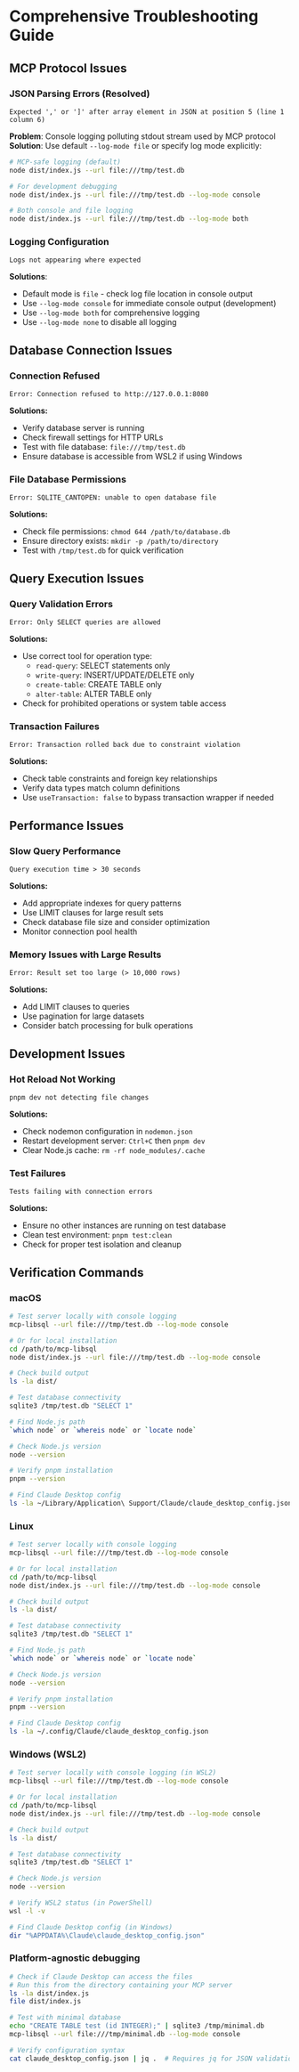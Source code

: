 # Comprehensive Troubleshooting Guide

## MCP Protocol Issues

### JSON Parsing Errors (Resolved)
```
Expected ',' or ']' after array element in JSON at position 5 (line 1 column 6)
```
**Problem**: Console logging polluting stdout stream used by MCP protocol  
**Solution**: Use default `--log-mode file` or specify log mode explicitly:
```bash
# MCP-safe logging (default)
node dist/index.js --url file:///tmp/test.db

# For development debugging
node dist/index.js --url file:///tmp/test.db --log-mode console

# Both console and file logging
node dist/index.js --url file:///tmp/test.db --log-mode both
```

### Logging Configuration
```
Logs not appearing where expected
```
**Solutions**:
- Default mode is `file` - check log file location in console output
- Use `--log-mode console` for immediate console output (development)
- Use `--log-mode both` for comprehensive logging
- Use `--log-mode none` to disable all logging

## Database Connection Issues

### Connection Refused
```
Error: Connection refused to http://127.0.0.1:8080
```
**Solutions:**
- Verify database server is running
- Check firewall settings for HTTP URLs
- Test with file database: `file:///tmp/test.db`
- Ensure database is accessible from WSL2 if using Windows

### File Database Permissions
```
Error: SQLITE_CANTOPEN: unable to open database file
```
**Solutions:**
- Check file permissions: `chmod 644 /path/to/database.db`
- Ensure directory exists: `mkdir -p /path/to/directory`
- Test with `/tmp/test.db` for quick verification

## Query Execution Issues

### Query Validation Errors
```
Error: Only SELECT queries are allowed
```
**Solutions:**
- Use correct tool for operation type:
  - `read-query`: SELECT statements only
  - `write-query`: INSERT/UPDATE/DELETE only
  - `create-table`: CREATE TABLE only
  - `alter-table`: ALTER TABLE only
- Check for prohibited operations or system table access

### Transaction Failures
```
Error: Transaction rolled back due to constraint violation
```
**Solutions:**
- Check table constraints and foreign key relationships
- Verify data types match column definitions
- Use `useTransaction: false` to bypass transaction wrapper if needed

## Performance Issues

### Slow Query Performance
```
Query execution time > 30 seconds
```
**Solutions:**
- Add appropriate indexes for query patterns
- Use LIMIT clauses for large result sets
- Check database file size and consider optimization
- Monitor connection pool health

### Memory Issues with Large Results
```
Error: Result set too large (> 10,000 rows)
```
**Solutions:**
- Add LIMIT clauses to queries
- Use pagination for large datasets
- Consider batch processing for bulk operations

## Development Issues

### Hot Reload Not Working
```
pnpm dev not detecting file changes
```
**Solutions:**
- Check nodemon configuration in `nodemon.json`
- Restart development server: `Ctrl+C` then `pnpm dev`
- Clear Node.js cache: `rm -rf node_modules/.cache`

### Test Failures
```
Tests failing with connection errors
```
**Solutions:**
- Ensure no other instances are running on test database
- Clean test environment: `pnpm test:clean`
- Check for proper test isolation and cleanup

## Verification Commands

### macOS
```bash
# Test server locally with console logging
mcp-libsql --url file:///tmp/test.db --log-mode console

# Or for local installation
cd /path/to/mcp-libsql
node dist/index.js --url file:///tmp/test.db --log-mode console

# Check build output
ls -la dist/

# Test database connectivity
sqlite3 /tmp/test.db "SELECT 1"

# Find Node.js path
`which node` or `whereis node` or `locate node`

# Check Node.js version
node --version

# Verify pnpm installation
pnpm --version

# Find Claude Desktop config
ls -la ~/Library/Application\ Support/Claude/claude_desktop_config.json
```

### Linux
```bash
# Test server locally with console logging
mcp-libsql --url file:///tmp/test.db --log-mode console

# Or for local installation
cd /path/to/mcp-libsql
node dist/index.js --url file:///tmp/test.db --log-mode console

# Check build output
ls -la dist/

# Test database connectivity
sqlite3 /tmp/test.db "SELECT 1"

# Find Node.js path
`which node` or `whereis node` or `locate node`

# Check Node.js version
node --version

# Verify pnpm installation
pnpm --version

# Find Claude Desktop config
ls -la ~/.config/Claude/claude_desktop_config.json
```

### Windows (WSL2)
```bash
# Test server locally with console logging (in WSL2)
mcp-libsql --url file:///tmp/test.db --log-mode console

# Or for local installation
cd /path/to/mcp-libsql
node dist/index.js --url file:///tmp/test.db --log-mode console

# Check build output
ls -la dist/

# Test database connectivity
sqlite3 /tmp/test.db "SELECT 1"

# Check Node.js version
node --version

# Verify WSL2 status (in PowerShell)
wsl -l -v

# Find Claude Desktop config (in Windows)
dir "%APPDATA%\Claude\claude_desktop_config.json"
```

### Platform-agnostic debugging
```bash
# Check if Claude Desktop can access the files
# Run this from the directory containing your MCP server
ls -la dist/index.js
file dist/index.js

# Test with minimal database
echo "CREATE TABLE test (id INTEGER);" | sqlite3 /tmp/minimal.db
mcp-libsql --url file:///tmp/minimal.db --log-mode console

# Verify configuration syntax
cat claude_desktop_config.json | jq .  # Requires jq for JSON validation
```
